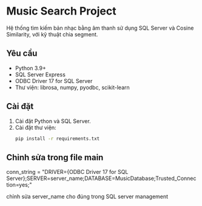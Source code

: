 # Music Search Project

Hệ thống tìm kiếm bản nhạc bằng âm thanh sử dụng SQL Server và Cosine Similarity, với kỹ thuật chia segment.

## Yêu cầu

- Python 3.9+
- SQL Server Express
- ODBC Driver 17 for SQL Server
- Thư viện: librosa, numpy, pyodbc, scikit-learn

## Cài đặt

1. Cài đặt Python và SQL Server.
2. Cài đặt thư viện:
   ```bash
   pip install -r requirements.txt
   ```

## Chỉnh sửa trong file main

conn_string = "DRIVER={ODBC Driver 17 for SQL Server};SERVER=server_name;DATABASE=MusicDatabase;Trusted_Connection=yes;"

chỉnh sửa server_name cho đúng trong SQL server management
